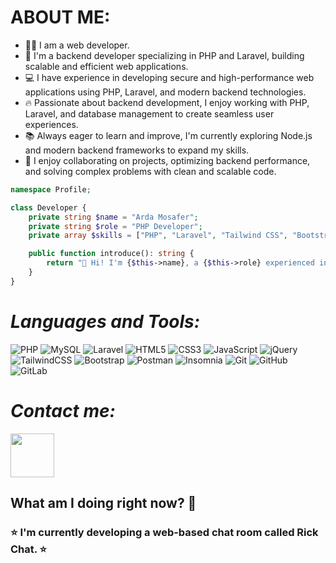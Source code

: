 # ABOUT ME:
<ul>
    <li>👨‍💻 I am a web developer.</li>
    <li>🚀 I'm a backend developer specializing in PHP and Laravel, building scalable and efficient web applications.</li>
    <li>💻 I have experience in developing secure and high-performance web applications using PHP, Laravel, and modern backend technologies.</li>
    <li>🔥 Passionate about backend development, I enjoy working with PHP, Laravel, and database management to create seamless user experiences.</li>
    <li>📚 Always eager to learn and improve, I'm currently exploring Node.js and modern backend frameworks to expand my skills.</li>
    <li>🤝 I enjoy collaborating on projects, optimizing backend performance, and solving complex problems with clean and scalable code.</li>
</ul>

```PHP
namespace Profile;

class Developer {
    private string $name = "Arda Mosafer";
    private string $role = "PHP Developer";
    private array $skills = ["PHP", "Laravel", "Tailwind CSS", "Bootstrap", "Javascript"];

    public function introduce(): string {
        return "👋 Hi! I'm {$this->name}, a {$this->role} experienced in " . implode(", ", $this->skills) . " 🚀";
    }
}

```

# ***Languages and Tools:***

![PHP](https://img.shields.io/badge/php-%23777BB4.svg?style=for-the-badge&logo=php&logoColor=white)
![MySQL](https://img.shields.io/badge/mysql-4479A1.svg?style=for-the-badge&logo=mysql&logoColor=white)
![Laravel](https://img.shields.io/badge/laravel-%23FF2D20.svg?style=for-the-badge&logo=laravel&logoColor=white)
![HTML5](https://img.shields.io/badge/html5-%23E34F26.svg?style=for-the-badge&logo=html5&logoColor=white)
![CSS3](https://img.shields.io/badge/css3-%231572B6.svg?style=for-the-badge&logo=css3&logoColor=white)
![JavaScript](https://img.shields.io/badge/javascript-%23323330.svg?style=for-the-badge&logo=javascript&logoColor=%23F7DF1E)
![jQuery](https://img.shields.io/badge/jquery-%230769AD.svg?style=for-the-badge&logo=jquery&logoColor=white)
![TailwindCSS](https://img.shields.io/badge/tailwindcss-%2338B2AC.svg?style=for-the-badge&logo=tailwind-css&logoColor=white)
![Bootstrap](https://img.shields.io/badge/bootstrap-%238511FA.svg?style=for-the-badge&logo=bootstrap&logoColor=white)
![Postman](https://img.shields.io/badge/Postman-FF6C37?style=for-the-badge&logo=postman&logoColor=white)
![Insomnia](https://img.shields.io/badge/Insomnia-black?style=for-the-badge&logo=insomnia&logoColor=5849BE)
![Git](https://img.shields.io/badge/git-%23F05033.svg?style=for-the-badge&logo=git&logoColor=white)
![GitHub](https://img.shields.io/badge/github-%23121011.svg?style=for-the-badge&logo=github&logoColor=white)
![GitLab](https://img.shields.io/badge/gitlab-%23181717.svg?style=for-the-badge&logo=gitlab&logoColor=white)

# ***Contact me:***

<a href="https://t.me/Mosafer_001"><img width="70px" height="70px" src="https://github.com/arda-mosafer/arda-mosafer/blob/main/icons8-telegram-94.png?raw=true" /></a>

<h2>What am I doing right now? 🤔</h2>

<h3>⭐ I'm currently developing a web-based chat room called Rick Chat. ⭐</h3>
